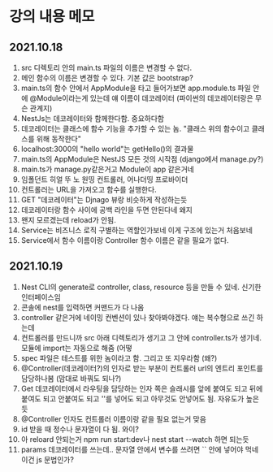 # 강의 내용 메모

## 2021.10.18

1. src 디렉토리 안의 main.ts 파일의 이름은 변경할 수 없다.
2. 메인 함수의 이름은 변경할 수 있다. 기본 값은 bootstrap?
3. main.ts의 함수 안에서 AppModule을 타고 들어가보면 app.module.ts 파일 안에 @Module이라는게 있는데 얘 이름이 데코레이터 (파이썬의 데코레이터랑은 무슨 관계지)
4. NestJs는 데코레이터와 함께한다함. 중요하다함
5. 데코레이터는 클래스에 함수 기능을 추가할 수 있는 놈. "클래스 위의 함수이고 클래스를 위해 동작한다"
6. localhost:3000의 "hello world"는 getHello()의 결과물
7. main.ts의 AppModule은 NestJS 모든 것의 시작점 (django에서 manage.py?)
8. main.ts가 manage.py같은거고 Module이 app 같은거네
9. 임폴던트 히얼 뚜 노 원띵 컨트롤러, 어나더띵 프로바이더
10. 컨트롤러는 URL을 가져오고 함수를 실행한다.
11. GET "데코레이터"는 Djnago 뷰랑 비슷하게 작성하는듯
12. 데코레이터랑 함수 사이에 공백 라인을 두면 안된다네 왜지
13. 왠지 모르겠는데 reload가 안됨.
14. Service는 비즈니스 로직 구별하는 역할인가보네 이게 구조에 있는거 처음보네
15. Service에서 함수 이름이랑 Controller 함수 이름은 같을 필요가 없다.

## 2021.10.19

1. Nest CLI의 generate로 controller, class, resource 등을 만들 수 있네. 신기한 인터페이스임
2. 콘솔에 nest를 입력하면 커맨드가 다 나옴
3. controller 같은거에 네이밍 컨벤션이 있나 찾아봐야겠다. 얘는 복수형으로 쓰긴 하는데
4. 컨트롤러를 만드니까 src 아래 디렉토리가 생기고 그 안에 controller.ts가 생기네. 모듈에 import는 자동으로 해줌 (어떻
5. spec 파일은 테스트를 위한 놈이라고 함. 그리고 또 지우라함 (왜?)
6. @Controller(데코레이터?)의 인자로 받는 부분이 컨트롤러 url의 엔트리 포인트를 담당하나봄 (맘대로 바꿔도 되나?)
7. Get 데코레이터에서 라우팅을 담당하는 인자 쪽은 슬래시를 앞에 붙여도 되고 뒤에 붙여도 되고 안붙여도 되고 ''를 넣어도 되고 아무것도 안넣어도 됨. 자유도가 높은듯
8. @Controller 인자도 컨트롤러 이름이랑 같을 필요 없는거 맞음
9. id 받을 때 정수나 문자열이 다 됨. 와이?
10. 아 reloard 안되는거 npm run start:dev나 nest start --watch 하면 되는듯
11. params 데코레이터를 쓰는데.. 문자열 안에서 변수를 쓰려면 `` 안에 넣어야 먹네 이건 js 문법인가?




